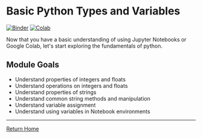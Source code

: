 # Basic Python Types and Variables

[![Binder](https://mybinder.org/badge_logo.svg)](https://mybinder.org/v2/gh/anthony-agbay/python-resource-guide/master?filepath=notebooks%2Fbasic-types-variables.ipynb) [![Colab](https://colab.research.google.com/assets/colab-badge.svg)](https://drive.google.com/open?id=1O0OlqC4XRJTVEredYxyfWg6IRpAxkMR5)

Now that you have a basic understanding of using Jupyter Notebooks or Google Colab, let's start exploring the fundamentals of python.

## Module Goals
- Understand properties of integers and floats
- Understand operations on integers and floats
- Understand properties of strings
- Understand common string methods and manipulation
- Understand variable assignment
- Understand using variables in Notebook environments

---
[Return Home](https://anthony-agbay.github.io/python-resource-guide)
